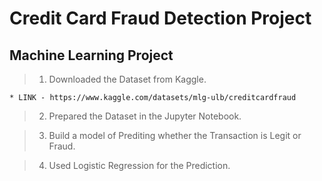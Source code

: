 # Credit Card Fraud Detection Project
## Machine Learning Project

> 1. Downloaded the Dataset from Kaggle.

    * LINK - https://www.kaggle.com/datasets/mlg-ulb/creditcardfraud
    
> 2. Prepared the Dataset in the Jupyter Notebook.

> 3. Build a model of Prediting whether the Transaction is Legit or Fraud.

> 4. Used Logistic Regression for the Prediction.

